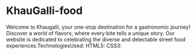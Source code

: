 # KhauGalli-food
 Welcome to Khaugalli, your one-stop destination for a gastronomic journey! Discover a world of flavors, where every bite tells a unique story. Our website is dedicated to celebrating the diverse and delectable street food experiences.TechnologiesUsed: HTML5: CSS3: 
